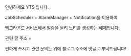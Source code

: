 안녕하세요 YTS 입니다.

JobScheduler + AlarmManager + Notification을 이용하여

백그라운드 서비스에서 알람을 울려 노티를 생성하는 예제입니다.

관련 글 주소 = 

편하게 쓰시고 관련 문의는 위에 블로그 주소에 댓글로 부탁드립니다!
